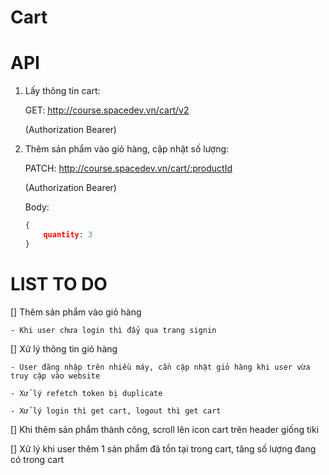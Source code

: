 # Cart

# API

1. Lấy thông tin cart:

    GET: http://course.spacedev.vn/cart/v2

    (Authorization Bearer)

2. Thêm sản phẩm vào giỏ hàng, cập nhật số lượng:

    PATCH: http://course.spacedev.vn/cart/:productId

    (Authorization Bearer)

    Body:
    ```json
    {
        quantity: 3
    }
    ```

# LIST TO DO

[] Thêm sản phẩm vào giỏ hàng

    - Khi user chưa login thì đẩy qua trang signin

[] Xử lý thông tin giỏ hàng

    - User đăng nhập trên nhiều máy, cần cập nhật giỏ hàng khi user vừa truy cập vào website

    - Xử lý refetch token bị duplicate

    - Xử lý login thì get cart, logout thì get cart

[] Khi thêm sản phẩm thành công, scroll lên icon cart trên header giống tiki

[] Xử lý khi user thêm 1 sản phẩm đã tồn tại trong cart, tăng số lượng đang có trong cart